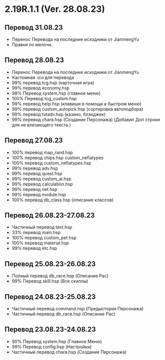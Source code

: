 # 2.19R.1.1 (Ver. 28.08.23)
## Перевод 31.08.23
- Перенос Перевода на последние исходники от JianmengYu
- Правки по мелочи.

## Перевод 28.08.23
- Перенос Перевода на последние исходники от JianmengYu
- Кастомная .ico для перевода
- 99% перевод tcg.hsp (карточная игра)
- 99% перевод economy.hsp
- 98% Перевод system.hsp (главное меню)
- 100% Перевод tcg_custom.hsp
- 99% перевод help.hsp (клавиши в помощи и быстром меню)
- 99% перевод custom_autopick.hsp (сортировка автоподбора)
- 99% перевод txtadv.hsp (казино, блэкджек)
- 99% перевод chara.hsp (Создание Персонажа) (Добавил Доп строки для не влезающего текста.)
  
## Перевод 27.08.23
- 100% перевод map_rand.hsp
- 100% перевод chips.hsp custom_nefiatypes
- 100% перевод custom_nefiatypes.hsp
- 99% перевод adv.hsp
- 99% перевод quest.hsp
- 99% перевод custom_ai.hsp
- 99% перевод calculation.hsp
- 99% перевод net.hsp
- 99% перевод module.hsp
- 100% перевод db_class.hsp (описание классов)

## Перевод 26.08.23-27.08.23
- Частичный перевод text.hsp
- 33% перевод main.hsp
- 100% перевод custom_pet.hsp
- 100% перевод material.hsp
- 99% перевод etc.hsp

## Перевод 25.08.23-26.08.23
- Полный перевод db_race.hsp (Описание Рас)
- 99% Перевод skill.hsp (Все скиллы)

## Перевод 24.08.23-25.08.23
- Частичный перевод command.hsp (Предыстория Персонажа)
- Частичный перевод db_race.hsp (Описание Рас)

## Перевод 23.08.23-24.08.23
- 90% Перевод system.hsp (Главное Меню)
- 99% Перевод config.hsp (Настройки)
- Частичный перевод chara.hsp (Создание Персонажа)
